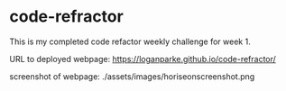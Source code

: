 # code-refractor
This is my completed code refactor weekly challenge for week 1.

URL to deployed webpage: https://loganparke.github.io/code-refractor/

screenshot of webpage: ./assets/images/horiseonscreenshot.png

